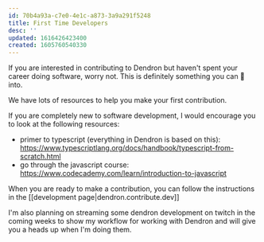 ```yaml
---
id: 70b4a93a-c7e0-4e1c-a873-3a9a291f5248
title: First Time Developers
desc: ''
updated: 1616426423400
created: 1605760540330
---
```

If you are interested in contributing to Dendron but haven't spent your career doing software, worry not. This is definitely something you can 🌱 into.

We have lots of resources to help you make your first contribution.

If you are completely new to software development, I would encourage you to look at the following resources:

- primer to typescript (everything in Dendron is based on this): <https://www.typescriptlang.org/docs/handbook/typescript-from-scratch.html>
- go through the javascript course: <https://www.codecademy.com/learn/introduction-to-javascript>

When you are ready to make a contribution, you can follow the instructions in the [[development page|dendron.contribute.dev]]

I'm also planning on streaming some dendron development on twitch in the coming weeks to show my workflow for working with Dendron and will give you a heads up when I'm doing them.

